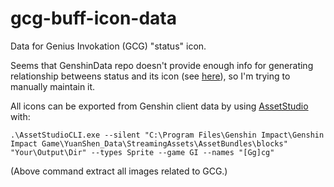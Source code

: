 # gcg-buff-icon-data

Data for Genius Invokation (GCG) "status" icon. 

Seems that GenshinData repo doesn't provide enough info for generating relationship betweens status and its icon (see [here](https://github.com/theBowja/GenshinData-scripts/blob/10c9622a352dbe2c2aac54166f1a37f0c2a34f32/extract/Genshin/extractTcgStatusEffect.js#L69)), so I'm trying to manually maintain it.

All icons can be exported from Genshin client data by using [AssetStudio](https://github.com/RazTools/Studio) with:

```
.\AssetStudioCLI.exe --silent "C:\Program Files\Genshin Impact\Genshin Impact Game\YuanShen_Data\StreamingAssets\AssetBundles\blocks" "Your\Output\Dir" --types Sprite --game GI --names "[Gg]cg" 
```

(Above command extract all images related to GCG.)
